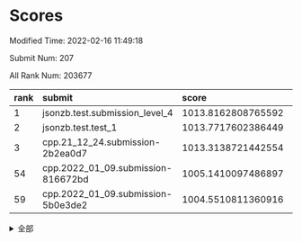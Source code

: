 # Scores

Modified Time: 2022-02-16 11:49:18

Submit Num: 207

All Rank Num: 203677

| rank |               submit               |       score        |       sigma        | pk_num |
| :--- | :--------------------------------- | :----------------- | :----------------- | :----- |
| 1    | jsonzb.test.submission_level_4     | 1013.8162808765592 | 0.8061270846385837 | 3932   |
| 2    | jsonzb.test.test_1                 | 1013.7717602386449 | 0.8086011936387523 | 3935   |
| 3    | cpp.21_12_24.submission-2b2ea0d7   | 1013.3138721442554 | 0.8302142358453803 | 3930   |
| 54   | cpp.2022_01_09.submission-816672bd | 1005.1410097486897 | 0.720790158416599  | 3936   |
| 59   | cpp.2022_01_09.submission-5b0e3de2 | 1004.5510811360916 | 0.7203302548015875 | 3939   |


<details>
<summary>全部</summary>

| rank |                 submit                 |       score        |       sigma        | pk_num |
| :--- | :------------------------------------- | :----------------- | :----------------- | :----- |
| 1    | jsonzb.test.submission_level_4         | 1013.8162808765592 | 0.8061270846385837 | 3932   |
| 2    | jsonzb.test.test_1                     | 1013.7717602386449 | 0.8086011936387523 | 3935   |
| 3    | cpp.21_12_24.submission-2b2ea0d7       | 1013.3138721442554 | 0.8302142358453803 | 3930   |
| 4    | gobigger.level_3.submission_level_3_3  | 1011.9418037600703 | 0.7930988250463917 | 3932   |
| 5    | gobigger.level_3.submission_level_3_30 | 1011.6320941234511 | 0.7893807481021942 | 3935   |
| 6    | gobigger.level_3.submission_level_3_20 | 1011.4745364080422 | 0.77456421840973   | 3936   |
| 7    | gobigger.level_3.submission_level_3_1  | 1011.2521598367962 | 0.8188495428574487 | 3935   |
| 8    | gobigger.level_3.submission_level_3_17 | 1011.2099924428265 | 0.7837740547011887 | 3935   |
| 9    | gobigger.level_3.submission_level_3_45 | 1011.1081921908753 | 0.7882884245709758 | 3934   |
| 10   | gobigger.level_3.submission_level_3_8  | 1010.9498051391988 | 0.7694156358261793 | 3936   |
| 11   | gobigger.level_3.submission_level_3_28 | 1010.7988265190855 | 0.7571887738101354 | 3936   |
| 12   | gobigger.level_3.submission_level_3_24 | 1010.7715729170694 | 0.7734703961977841 | 3937   |
| 13   | gobigger.level_3.submission_level_3_2  | 1010.7467592802499 | 0.7778821055031232 | 3941   |
| 14   | gobigger.level_3.submission_level_3_10 | 1010.6912786211607 | 0.7726094230994383 | 3931   |
| 15   | gobigger.level_3.submission_level_3_26 | 1010.680609422285  | 0.7734057072547067 | 3937   |
| 16   | gobigger.level_3.submission_level_3_42 | 1010.6136111611953 | 0.7540272552808585 | 3939   |
| 17   | gobigger.level_3.submission_level_3_13 | 1010.5374743413691 | 0.7890038072181152 | 3927   |
| 18   | gobigger.level_3.submission_level_3_14 | 1010.2562326226682 | 0.7778525669323428 | 3939   |
| 19   | gobigger.level_3.submission_level_3_9  | 1010.2303813880211 | 0.7647444611752492 | 3936   |
| 20   | gobigger.level_3.submission_level_3_43 | 1010.2146405125496 | 0.7863076737404726 | 3932   |
| 21   | gobigger.level_3.submission_level_3_33 | 1010.1938101006541 | 0.7589446728243745 | 3939   |
| 22   | gobigger.level_3.submission_level_3_44 | 1010.1820656511128 | 0.7614373062341275 | 3937   |
| 23   | gobigger.level_3.submission_level_3_31 | 1010.1701860952155 | 0.7585679205457907 | 3935   |
| 24   | gobigger.level_3.submission_level_3_18 | 1010.1386218659003 | 0.7469583996042879 | 3937   |
| 25   | gobigger.level_3.submission_level_3_15 | 1010.1262634618646 | 0.7500136514072265 | 3940   |
| 26   | gobigger.level_3.submission_level_3_49 | 1010.0865350152408 | 0.7343999789017108 | 3933   |
| 27   | gobigger.level_3.submission_level_3_21 | 1009.9085758773988 | 0.7812768365483865 | 3939   |
| 28   | gobigger.level_3.submission_level_3_11 | 1009.9041547330185 | 0.7598241131221923 | 3937   |
| 29   | gobigger.level_3.submission_level_3_47 | 1009.8695120689172 | 0.7344053264810012 | 3938   |
| 30   | gobigger.level_3.submission_level_3_37 | 1009.841105237504  | 0.7507750284342073 | 3938   |
| 31   | gobigger.level_3.submission_level_3_23 | 1009.8345620998514 | 0.7639092791090174 | 3937   |
| 32   | gobigger.level_3.submission_level_3_19 | 1009.8216029041614 | 0.7454627963058734 | 3937   |
| 33   | gobigger.level_3.submission_level_3_48 | 1009.817731578386  | 0.7807688814990361 | 3932   |
| 34   | gobigger.level_3.submission_level_3_16 | 1009.7492277196811 | 0.7452185816768272 | 3939   |
| 35   | gobigger.level_3.submission_level_3_25 | 1009.6156232711083 | 0.7531975451187619 | 3937   |
| 36   | gobigger.level_3.submission_level_3_36 | 1009.596779811831  | 0.7470584903828014 | 3933   |
| 37   | gobigger.level_3.submission_level_3_39 | 1009.5433428378382 | 0.7633304031903956 | 3938   |
| 38   | gobigger.level_3.submission_level_3_40 | 1009.5248234868064 | 0.7388592027937534 | 3938   |
| 39   | gobigger.level_3.submission_level_3_38 | 1009.4284880557001 | 0.7248631614672707 | 3935   |
| 40   | gobigger.level_3.submission_level_3_7  | 1009.4072670167858 | 0.7492494739582819 | 3938   |
| 41   | gobigger.level_3.submission_level_3_32 | 1009.3829476436339 | 0.7589497476937945 | 3937   |
| 42   | gobigger.level_3.submission_level_3_41 | 1009.3630654257499 | 0.7703588891404336 | 3933   |
| 43   | gobigger.level_3.submission_level_3_29 | 1009.356194718255  | 0.7378321334869802 | 3938   |
| 44   | gobigger.level_3.submission_level_3_5  | 1009.3295701088942 | 0.7484520551772831 | 3935   |
| 45   | gobigger.level_3.submission_level_3_34 | 1009.2796984597146 | 0.7492502312361069 | 3933   |
| 46   | gobigger.level_3.submission_level_3_46 | 1009.1352578009408 | 0.7522316826417182 | 3934   |
| 47   | gobigger.level_3.submission_level_3_35 | 1009.1025356914007 | 0.7398256702417424 | 3939   |
| 48   | gobigger.level_3.submission_level_3_27 | 1008.9593955378648 | 0.7616061946889885 | 3944   |
| 49   | gobigger.level_3.submission_level_3_22 | 1008.8755320407668 | 0.7581707937559724 | 3935   |
| 50   | gobigger.level_3.submission_level_3_6  | 1008.8226226343145 | 0.7421618654863561 | 3939   |
| 51   | gobigger.level_3.submission_level_3_0  | 1008.6679590951409 | 0.7620727627527817 | 3937   |
| 52   | gobigger.level_3.submission_level_3_12 | 1008.424286808495  | 0.7315536068149682 | 3933   |
| 53   | gobigger.level_3.submission_level_3_4  | 1008.2591600624162 | 0.7373163275337227 | 3937   |
| 54   | cpp.2022_01_09.submission-816672bd     | 1005.1410097486897 | 0.720790158416599  | 3936   |
| 55   | gobigger.level_1.submission_level_1_30 | 1005.032624016323  | 0.7214605115823692 | 3936   |
| 56   | gobigger.level_1.submission_level_1_24 | 1004.6787148645661 | 0.7237204657665064 | 3938   |
| 57   | gobigger.level_1.submission_level_1_27 | 1004.6363528828895 | 0.7152968339833384 | 3936   |
| 58   | gobigger.level_1.submission_level_1_20 | 1004.5866868298567 | 0.7250885738799028 | 3931   |
| 59   | cpp.2022_01_09.submission-5b0e3de2     | 1004.5510811360916 | 0.7203302548015875 | 3939   |
| 60   | gobigger.level_1.submission_level_1_35 | 1004.3104021271947 | 0.7272704825252491 | 3931   |
| 61   | gobigger.level_1.submission_level_1_5  | 1004.2901356239951 | 0.7166626996926952 | 3932   |
| 62   | gobigger.level_1.submission_level_1_15 | 1004.2617482763233 | 0.7153971183318127 | 3934   |
| 63   | gobigger.level_1.submission_level_1_49 | 1003.984229527339  | 0.7215603026658285 | 3932   |
| 64   | gobigger.level_1.submission_level_1_6  | 1003.9795727419906 | 0.7265882925947503 | 3935   |
| 65   | gobigger.level_1.submission_level_1_26 | 1003.7760169083551 | 0.7193790353325705 | 3936   |
| 66   | gobigger.level_1.submission_level_1_4  | 1003.693712717674  | 0.7206716399496176 | 3936   |
| 67   | gobigger.level_1.submission_level_1_13 | 1003.6828846705946 | 0.7281565707351891 | 3938   |
| 68   | gobigger.level_1.submission_level_1_36 | 1003.644036183644  | 0.7136835279383797 | 3938   |
| 69   | gobigger.level_1.submission_level_1_29 | 1003.6045059015696 | 0.7177141149301483 | 3941   |
| 70   | gobigger.level_1.submission_level_1_37 | 1003.5722177681071 | 0.7232539357497716 | 3936   |
| 71   | gobigger.level_1.submission_level_1_10 | 1003.5251207381096 | 0.7139854803980697 | 3935   |
| 72   | gobigger.level_1.submission_level_1_11 | 1003.5013692214548 | 0.7125990706922103 | 3937   |
| 73   | gobigger.level_1.submission_level_1_34 | 1003.4952339974697 | 0.7149047536281814 | 3932   |
| 74   | gobigger.level_1.submission_level_1_48 | 1003.4929956437082 | 0.71758104567206   | 3934   |
| 75   | gobigger.level_1.submission_level_1_22 | 1003.4590241441255 | 0.7153751285950433 | 3933   |
| 76   | gobigger.level_1.submission_level_1_40 | 1003.4326111162844 | 0.7232942048289511 | 3933   |
| 77   | gobigger.level_1.submission_level_1_45 | 1003.410138628557  | 0.7316231420890793 | 3938   |
| 78   | gobigger.level_1.submission_level_1_0  | 1003.3919913499439 | 0.7147067001812332 | 3932   |
| 79   | gobigger.level_1.submission_level_1_1  | 1003.3768482304539 | 0.735765212074875  | 3937   |
| 80   | gobigger.level_1.submission_level_1_46 | 1003.3309467550567 | 0.7087831401266035 | 3939   |
| 81   | gobigger.level_1.submission_level_1_16 | 1003.2704287254801 | 0.7131251462610084 | 3932   |
| 82   | gobigger.level_1.submission_level_1_21 | 1003.2121593570939 | 0.7141356981954806 | 3939   |
| 83   | gobigger.level_1.submission_level_1_9  | 1003.2080175964123 | 0.7140898733265667 | 3937   |
| 84   | gobigger.level_1.submission_level_1_47 | 1003.2035821329713 | 0.7239548541785179 | 3938   |
| 85   | gobigger.level_1.submission_level_1_8  | 1003.1562528580577 | 0.7223987768200192 | 3935   |
| 86   | gobigger.level_1.submission_level_1_18 | 1003.0546506655483 | 0.712104458004594  | 3932   |
| 87   | gobigger.level_1.submission_level_1_3  | 1003.0533495489093 | 0.7180766836839585 | 3930   |
| 88   | gobigger.level_1.submission_level_1_32 | 1002.9766369948462 | 0.7075485985615052 | 3933   |
| 89   | gobigger.level_1.submission_level_1_2  | 1002.9506813698101 | 0.710098482651191  | 3939   |
| 90   | gobigger.level_1.submission_level_1_12 | 1002.9252690689983 | 0.7063639788178339 | 3934   |
| 91   | gobigger.level_1.submission_level_1_42 | 1002.8895336618392 | 0.7123969730412986 | 3938   |
| 92   | gobigger.level_1.submission_level_1_19 | 1002.8626399679106 | 0.7263696294812952 | 3936   |
| 93   | gobigger.level_1.submission_level_1_43 | 1002.713503971477  | 0.7067783332705874 | 3935   |
| 94   | gobigger.level_1.submission_level_1_17 | 1002.702090940728  | 0.713026739153645  | 3933   |
| 95   | gobigger.level_1.submission_level_1_41 | 1002.6379053841716 | 0.721994693163206  | 3939   |
| 96   | gobigger.level_1.submission_level_1_33 | 1002.6320325528893 | 0.7128381699038862 | 3941   |
| 97   | gobigger.level_1.submission_level_1_31 | 1002.630593079172  | 0.7054712798633951 | 3936   |
| 98   | gobigger.level_1.submission_level_1_7  | 1002.3909391272507 | 0.717433050405026  | 3934   |
| 99   | gobigger.level_1.submission_level_1_28 | 1002.3714054871491 | 0.7092053961197161 | 3938   |
| 100  | gobigger.level_1.submission_level_1_14 | 1002.3218380230946 | 0.7152744139558797 | 3936   |
| 101  | gobigger.level_1.submission_level_1_38 | 1002.2494326248709 | 0.7109752647065541 | 3935   |
| 102  | gobigger.level_1.submission_level_1_23 | 1002.1345744277165 | 0.7131791080645574 | 3941   |
| 103  | gobigger.level_1.submission_level_1_39 | 1002.1214897005568 | 0.718892665093724  | 3933   |
| 104  | gobigger.level_1.submission_level_1_44 | 1002.0405035822839 | 0.7117571421314183 | 3934   |
| 105  | gobigger.level_1.submission_level_1_25 | 1001.5380479238253 | 0.702885179678381  | 3936   |
| 106  | gobigger.random.submission_random_9    | 997.0098930487917  | 0.709978972739184  | 3936   |
| 107  | gobigger.random.submission_random_32   | 996.923612590057   | 0.7052731872196871 | 3937   |
| 108  | gobigger.random.submission_random_2    | 996.9140514651423  | 0.7200751774436862 | 3935   |
| 109  | gobigger.random.submission_random_37   | 996.8871178970281  | 0.7124170083527698 | 3938   |
| 110  | gobigger.random.submission_random_4    | 996.7405304379898  | 0.7046189635043769 | 3935   |
| 111  | gobigger.random.submission_random_33   | 996.7172886838401  | 0.711536621533208  | 3933   |
| 112  | gobigger.random.submission_random_17   | 996.6733807378343  | 0.7112063396793482 | 3936   |
| 113  | gobigger.random.submission_random_44   | 996.6027445589436  | 0.7062159964118538 | 3942   |
| 114  | gobigger.random.submission_random_8    | 996.5391421295294  | 0.7145040746586258 | 3937   |
| 115  | gobigger.random.submission_random_25   | 996.5279557009176  | 0.7159852218239917 | 3934   |
| 116  | gobigger.random.submission_random_22   | 996.3826472632763  | 0.7136591483925987 | 3938   |
| 117  | gobigger.random.submission_random_20   | 996.3713883081646  | 0.7140582605310973 | 3942   |
| 118  | gobigger.random.submission_random_10   | 996.3355561440254  | 0.7058398052311049 | 3933   |
| 119  | gobigger.random.submission_random_0    | 996.3122302138115  | 0.718036887764869  | 3931   |
| 120  | gobigger.random.submission_random_43   | 996.3047198055868  | 0.7156792236727343 | 3938   |
| 121  | gobigger.random.submission_random_21   | 996.291887468579   | 0.7187501931138022 | 3934   |
| 122  | gobigger.random.submission_random_15   | 996.2719750793367  | 0.7000006299283065 | 3940   |
| 123  | gobigger.random.submission_random_16   | 996.2306149159308  | 0.7029934919374303 | 3940   |
| 124  | gobigger.random.submission_random_31   | 996.208561201682   | 0.7025677082253575 | 3939   |
| 125  | gobigger.random.submission_random_49   | 996.1273392828731  | 0.7156241987026283 | 3933   |
| 126  | gobigger.random.submission_random_29   | 996.0997780571287  | 0.7176374967938625 | 3935   |
| 127  | gobigger.random.submission_random_38   | 996.087249747707   | 0.7144219567257389 | 3938   |
| 128  | gobigger.random.submission_random_7    | 996.0612801031602  | 0.7232973347803542 | 3937   |
| 129  | gobigger.random.submission_random_28   | 996.0590374858423  | 0.7273661441064537 | 3937   |
| 130  | gobigger.random.submission_random_46   | 996.0483496685368  | 0.7082166245830943 | 3939   |
| 131  | gobigger.random.submission_random_12   | 996.0341912755887  | 0.7049408582724024 | 3939   |
| 132  | gobigger.random.submission_random_26   | 996.0121246052454  | 0.7276376804799146 | 3931   |
| 133  | gobigger.random.submission_random_13   | 996.00694297922    | 0.722790122512318  | 3936   |
| 134  | gobigger.random.submission_random_34   | 995.9568266475368  | 0.7139859679723817 | 3937   |
| 135  | gobigger.random.submission_random_39   | 995.955120333531   | 0.7061688551722817 | 3936   |
| 136  | gobigger.random.submission_random_5    | 995.9193358566154  | 0.6988313568876642 | 3930   |
| 137  | gobigger.random.submission_random_14   | 995.9009761684421  | 0.7094266755686623 | 3943   |
| 138  | gobigger.random.submission_random_1    | 995.8696877498877  | 0.7040824715330556 | 3937   |
| 139  | gobigger.random.submission_random_45   | 995.7034193757466  | 0.712069692470355  | 3937   |
| 140  | gobigger.random.submission_random_18   | 995.6702079360807  | 0.7207717428328517 | 3936   |
| 141  | gobigger.random.submission_random_3    | 995.5423526023485  | 0.715620223501632  | 3936   |
| 142  | gobigger.random.submission_random_19   | 995.5151804973939  | 0.7331976472570662 | 3933   |
| 143  | gobigger.random.submission_random_40   | 995.5151208278874  | 0.6933412615724873 | 3935   |
| 144  | gobigger.random.submission_random_48   | 995.4587307485164  | 0.6992524139427859 | 3937   |
| 145  | gobigger.random.submission_random_47   | 995.422186643278   | 0.7053229195966252 | 3934   |
| 146  | gobigger.random.submission_random_41   | 995.3238829463799  | 0.7239081550023853 | 3938   |
| 147  | gobigger.random.submission_random_11   | 995.3179584153095  | 0.7151176666396071 | 3942   |
| 148  | gobigger.random.submission_random_35   | 995.1557873557143  | 0.7111596045755907 | 3930   |
| 149  | gobigger.random.submission_random_30   | 995.1471796912625  | 0.7356236752784492 | 3939   |
| 150  | gobigger.random.submission_random_24   | 995.1434460515035  | 0.7164762208113838 | 3939   |
| 151  | gobigger.random.submission_random_42   | 995.0906853751907  | 0.6992695775917318 | 3937   |
| 152  | gobigger.random.submission_random_6    | 995.0601028799528  | 0.7309601611022938 | 3935   |
| 153  | gobigger.random.submission_random_23   | 994.942773835411   | 0.7184882372055454 | 3938   |
| 154  | gobigger.random.submission_random_27   | 994.8223734985725  | 0.7129273895024476 | 3934   |
| 155  | gobigger.random.submission_random_36   | 994.6723231893334  | 0.717435112490029  | 3929   |
| 156  | gobigger.level_2.submission_level_2_34 | 994.5169317421928  | 0.7181115264882993 | 3935   |
| 157  | gobigger.level_2.submission_level_2_27 | 994.3026587989448  | 0.7298140804419186 | 3935   |
| 158  | gobigger.level_2.submission_level_2_36 | 994.0277759609169  | 0.737011904453483  | 3935   |
| 159  | gobigger.level_2.submission_level_2_4  | 993.4880088841305  | 0.7279320931130974 | 3934   |
| 160  | gobigger.level_2.submission_level_2_45 | 993.1748424814787  | 0.733635436620443  | 3930   |
| 161  | gobigger.level_2.submission_level_2_15 | 993.1576857945447  | 0.7382285669640568 | 3937   |
| 162  | gobigger.level_2.submission_level_2_9  | 993.0863313786729  | 0.7164091573706353 | 3927   |
| 163  | gobigger.level_2.submission_level_2_31 | 993.049394491265   | 0.7411857076902858 | 3930   |
| 164  | gobigger.level_2.submission_level_2_16 | 993.0462782645794  | 0.7373706590785439 | 3936   |
| 165  | gobigger.level_2.submission_level_2_42 | 993.0193576764531  | 0.7392424462603681 | 3937   |
| 166  | gobigger.level_2.submission_level_2_37 | 992.8703992658182  | 0.7189706286474482 | 3931   |
| 167  | gobigger.level_2.submission_level_2_22 | 992.8256189564186  | 0.7328873631013683 | 3936   |
| 168  | gobigger.level_2.submission_level_2_7  | 992.7975110392628  | 0.7277210903187381 | 3934   |
| 169  | gobigger.level_2.submission_level_2_6  | 992.7348148172543  | 0.7271597535836417 | 3939   |
| 170  | gobigger.level_2.submission_level_2_2  | 992.7291822037691  | 0.7317712413160284 | 3935   |
| 171  | gobigger.level_2.submission_level_2_28 | 992.621345051246   | 0.7358527082543938 | 3937   |
| 172  | gobigger.level_2.submission_level_2_39 | 992.61867640613    | 0.7421534102531308 | 3932   |
| 173  | gobigger.level_2.submission_level_2_10 | 992.4241835551843  | 0.7293130826903386 | 3935   |
| 174  | gobigger.level_2.submission_level_2_23 | 992.3405656810795  | 0.7375064745864457 | 3945   |
| 175  | gobigger.level_2.submission_level_2_1  | 992.3184904752526  | 0.743143203134373  | 3938   |
| 176  | gobigger.level_2.submission_level_2_24 | 992.2324309158049  | 0.7345626666166921 | 3939   |
| 177  | gobigger.level_2.submission_level_2_17 | 992.1803210206112  | 0.7429132598437456 | 3937   |
| 178  | gobigger.level_2.submission_level_2_8  | 992.0977043841481  | 0.7284655525766406 | 3938   |
| 179  | gobigger.level_2.submission_level_2_18 | 992.086751898917   | 0.7500529116365339 | 3942   |
| 180  | gobigger.level_2.submission_level_2_49 | 992.0496904869683  | 0.7521491314652545 | 3934   |
| 181  | gobigger.level_2.submission_level_2_21 | 991.8144208780162  | 0.7603596466902737 | 3936   |
| 182  | gobigger.level_2.submission_level_2_46 | 991.7868795453454  | 0.7522988499081186 | 3938   |
| 183  | gobigger.level_2.submission_level_2_41 | 991.7828073088505  | 0.7618544433290064 | 3936   |
| 184  | gobigger.level_2.submission_level_2_32 | 991.7401860273031  | 0.7777820772026899 | 3935   |
| 185  | gobigger.level_2.submission_level_2_30 | 991.7179876758362  | 0.7499825830078222 | 3936   |
| 186  | gobigger.level_2.submission_level_2_5  | 991.6903197907814  | 0.7440705813798618 | 3937   |
| 187  | gobigger.level_2.submission_level_2_29 | 991.6756256140523  | 0.7518513021320276 | 3942   |
| 188  | gobigger.level_2.submission_level_2_3  | 991.4838501472141  | 0.7504961771906693 | 3939   |
| 189  | gobigger.level_2.submission_level_2_14 | 991.324891554605   | 0.750843367937711  | 3939   |
| 190  | gobigger.level_2.submission_level_2_26 | 991.323998268332   | 0.7359530242791977 | 3936   |
| 191  | gobigger.level_2.submission_level_2_25 | 991.2939049909227  | 0.7351585782862969 | 3932   |
| 192  | gobigger.level_2.submission_level_2_43 | 991.2803537215658  | 0.7373104022692881 | 3935   |
| 193  | gobigger.level_2.submission_level_2_0  | 991.2548873543313  | 0.752132339689868  | 3933   |
| 194  | gobigger.level_2.submission_level_2_12 | 991.2522226819607  | 0.7662530056545629 | 3938   |
| 195  | gobigger.level_2.submission_level_2_48 | 991.1043964386033  | 0.7440400586512038 | 3932   |
| 196  | gobigger.level_2.submission_level_2_40 | 991.0747378078115  | 0.7582471884551195 | 3937   |
| 197  | gobigger.level_2.submission_level_2_47 | 991.0127542289154  | 0.7508694836695732 | 3932   |
| 198  | gobigger.level_2.submission_level_2_38 | 990.95870073117    | 0.741061145803024  | 3937   |
| 199  | gobigger.level_2.submission_level_2_11 | 990.6944678525682  | 0.7799383541427856 | 3934   |
| 200  | gobigger.level_2.submission_level_2_33 | 990.5815053038206  | 0.7647575958213824 | 3936   |
| 201  | gobigger.level_2.submission_level_2_20 | 990.4104556992662  | 0.7715511575050538 | 3929   |
| 202  | gobigger.level_2.submission_level_2_19 | 990.3972297255488  | 0.763611436071335  | 3930   |
| 203  | gobigger.level_2.submission_level_2_13 | 990.2437107557391  | 0.7622027038649671 | 3934   |
| 204  | gobigger.level_2.submission_level_2_44 | 990.2031739008852  | 0.7785150900928076 | 3937   |
| 205  | gobigger.level_2.submission_level_2_35 | 989.7498498247704  | 0.7657978608273721 | 3935   |
| 206  | gobigger.none.submission_none_1        | 979.5588554020652  | 1.2464542595376493 | 3936   |
| 207  | gobigger.none.submission_none_0        | 977.3712400239262  | 1.3710573073510326 | 3932   |

</details>